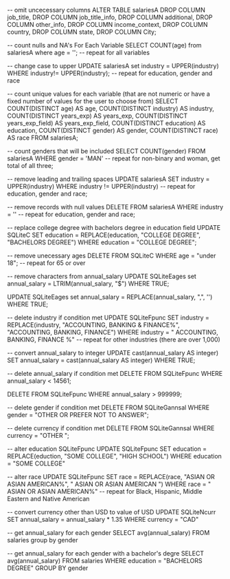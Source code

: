 -- omit uncecessary columns 
ALTER TABLE salariesA
  DROP COLUMN job_title,
  DROP COLUMN job_title_info,
  DROP COLUMN additional,
  DROP COLUMN other_info,
  DROP COLUMN income_context,
  DROP COLUMN country,
  DROP COLUMN state,
  DROP COLUMN City;


-- count nulls and NA's For Each Variable
SELECT 
  COUNT(age)
  from salariesA
  where age = ''; -- repeat for all variables


-- change case to upper
UPDATE salariesA
  set industry = UPPER(industry)
  WHERE industry!= UPPER(industry); -- repeat for education, gender and race


-- count unique values for each variable (that are not numeric or have a fixed number of values for the user to choose from) 
SELECT 
	COUNT(DISTINCT age) AS age,
	COUNT(DISTINCT industry) AS industry,
	COUNT(DISTINCT years_exp) AS years_exp,
	COUNT(DISTINCT years_exp_field) AS years_exp_field,
	COUNT(DISTINCT education) AS education,
	COUNT(DISTINCT gender) AS gender,
	COUNT(DISTINCT race) AS race
	FROM salariesA;

	
-- count genders that will be included
SELECT 
  COUNT(gender)
  FROM salariesA
  WHERE gender = 'MAN' -- repeat for non-binary and woman, get total of all three;


-- remove leading and trailing spaces
UPDATE salariesA
  SET industry = UPPER(industry)
  WHERE industry != UPPER(industry) -- repeat for education, gender and race;


-- remove records with null values 
DELETE
  FROM salariesA
  WHERE  industry = '' -- repeat for education, gender and race;


-- replace college degree with bachelors degree in education field
UPDATE SQLiteC
  SET education = REPLACE(education, "COLLEGE DEGREE", "BACHELORS DEGREE")
  WHERE education = "COLLEGE DEGREE";


-- remove unecessary ages
DELETE FROM SQLiteC
  WHERE age = "under 18"; -- repeat for 65 or over


-- remove characters from annual_salary
  UPDATE SQLiteEages
    set annual_salary = LTRIM(annual_salary, "$")
    WHERE TRUE;

  UPDATE SQLiteEages
    set annual_salary = REPLACE(annual_salary, ",", '')
    WHERE TRUE;

-- delete industry if condition met
UPDATE SQLiteFpunc
  SET industry = REPLACE(industry, "ACCOUNTING, BANKING & FINANCE%", "ACCOUNTING, BANKING, FINANCE")
  WHERE industry = " ACCOUNTING, BANKING, FINANCE %" -- repeat for other industries (there are over 1,000)


-- convert annual_salary to integer
UPDATE  cast(annual_salary AS integer) 
  SET annual_salary = cast(annual_salary AS integer)
  WHERE TRUE;

-- delete annual_salary if condition met
  DELETE FROM SQLiteFpunc
    WHERE annual_salary < 14561;

  DELETE FROM SQLiteFpunc
    WHERE annual_salary > 999999;


-- delete gender if condition met
DELETE FROM SQLiteGannsal
  WHERE gender = "OTHER OR PREFER NOT TO ANSWER";


-- delete currency if condition met
DELETE FROM SQLiteGannsal
  WHERE currency = "OTHER ";


-- alter education SQLiteFpunc
UPDATE SQLiteFpunc
  SET education = REPLACE(eduction, "SOME COLLEGE", "HIGH SCHOOL")
  WHERE education = "SOME COLLEGE"


-- alter race
UPDATE SQLiteFpunc
  SET race = REPLACE(race, "ASIAN OR ASIAN AMERICAN%", " ASIAN OR ASIAN AMERICAN ")
  WHERE race = " ASIAN OR ASIAN AMERICAN%" -- repeat for Black, Hispanic, Middle Eastern and Native American


-- convert currency other than USD to value of USD
UPDATE SQLiteNcurr
  SET annual_salary = annual_salary * 1.35
  WHERE currency = "CAD"


-- get annual_salary for each gender
SELECT 
  avg(annual_salary)
  FROM salaries
  group by gender

	
-- get annual_salary for each gender with a bachelor's degre
SELECT 
  avg(annual_salary)
  FROM salaries
  WHERE education = "BACHELORS DEGREE"
  GROUP BY gender


